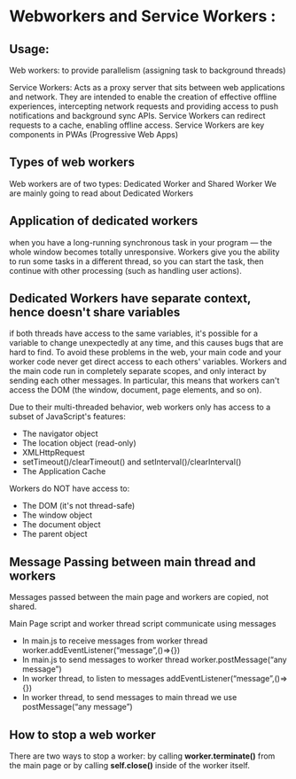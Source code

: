 # Webworkers and Service Workers :

## Usage:

Web workers: to provide parallelism (assigning task to background threads)

Service Workers: Acts as a proxy server that sits between web applications and network. They are intended to enable the creation of effective offline experiences, intercepting network requests and providing access to push notifications and background sync APIs.
Service Workers can redirect requests to a cache, enabling offline access. Service Workers are key components in PWAs (Progressive Web Apps)

## Types of web workers

Web workers are of two types: Dedicated Worker and Shared Worker
We are mainly going to read about Dedicated Workers

## Application of dedicated workers

when you have a long-running synchronous task in your program — the whole window becomes totally unresponsive.
Workers give you the ability to run some tasks in a different thread, so you can start the task, then continue with other processing (such as handling user actions).

## Dedicated Workers have separate context, hence doesn't share variables

if both threads have access to the same variables, it's possible for a variable to change unexpectedly at any time, and this causes bugs that are hard to find.
To avoid these problems in the web, your main code and your worker code never get direct access to each others' variables. Workers and the main code run in completely separate scopes, and only interact by sending each other messages. In particular, this means that workers can't access the DOM (the window, document, page elements, and so on).

Due to their multi-threaded behavior, web workers only has access to a subset of JavaScript's features:

- The navigator object
- The location object (read-only)
- XMLHttpRequest
- setTimeout()/clearTimeout() and setInterval()/clearInterval()
- The Application Cache

Workers do NOT have access to:

- The DOM (it's not thread-safe)
- The window object
- The document object
- The parent object

## Message Passing between main thread and workers

Messages passed between the main page and workers are copied, not shared.

Main Page script and worker thread script communicate using messages

- In main.js to receive messages from worker thread worker.addEventListener(“message”,()=>{})
- In main.js to send messages to worker thread worker.postMessage(“any message”)
- In worker thread, to listen to messages addEventListener(“message”,()=>{})
- In worker thread, to send messages to main thread we use postMessage(“any message”)

## How to stop a web worker

There are two ways to stop a worker: by calling **worker.terminate()** from the main page or by calling **self.close()** inside of the worker itself.
